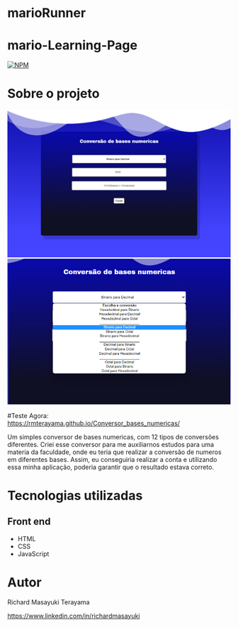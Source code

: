 
# marioRunner
# mario-Learning-Page
[![NPM](https://img.shields.io/npm/l/react)](https://github.com/RMTerayama/Conversor_bases_numericas/blob/main/LICENSE.md) 

# Sobre o projeto

![Web](https://github.com/RMTerayama/Conversor_bases_numericas/blob/main/assets/exemplo.png)
![Web](https://github.com/RMTerayama/Conversor_bases_numericas/blob/main/assets/opcoes.png)

#Teste Agora:<br/>
https://rmterayama.github.io/Conversor_bases_numericas/

Um simples conversor de bases numericas, com 12 tipos de conversões diferentes. 
Criei esse conversor para me auxiliarnos estudos para uma materia da faculdade, onde eu teria que realizar a conversão de numeros em diferentes bases.
Assim, eu conseguiria realizar a conta e utilizando essa minha aplicação, poderia garantir que o resultado estava correto.


# Tecnologias utilizadas

## Front end
- HTML
- CSS
- JavaScript

# Autor

Richard Masayuki Terayama

https://www.linkedin.com/in/richardmasayuki
